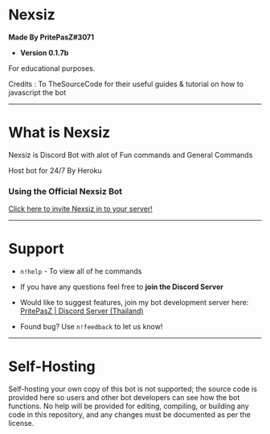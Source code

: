 # Nexsiz
**Made By PritePasZ#3071**

* **Version 0.1.7b**

For educational purposes.

Credits : To TheSourceCode for their useful guides & tutorial on how to javascript the bot

---

# What is Nexsiz

Nexsiz is Discord Bot with alot of Fun commands and General Commands

Host bot for 24/7
By Heroku

### Using the Official Nexsiz Bot

[Click here to invite Nexsiz in to your server!](https://discordapp.com/api/oauth2/authorize?client_id=552076002101297153&permissions=8&scope=bot)

---

# Support
* `n!help` - To view all of he commands

* If you have any questions feel free to **join the Discord Server** 

* Would like to suggest features, join my bot development server here:  [PritePasZ | Discord Server (Thailand)](https://discord.gg/P96Pr33)

* Found bug? Use `n!feedback` to let us know!

---

# Self-Hosting

Self-hosting your own copy of this bot is not supported; the source code is provided here so users and other bot developers can see how the bot functions. No help will be provided for editing, compiling, or building any code in this repository, and any changes must be documented as per the license.
